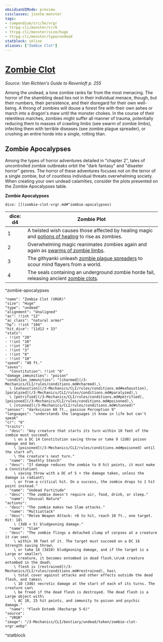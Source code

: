 ```yaml
---
obsidianUIMode: preview
cssclasses: json5e-monster
tags:
- compendium/src/5e/vrgr
- ttrpg-cli/monster/cr/6
- ttrpg-cli/monster/size/huge
- ttrpg-cli/monster/type/undead
statblock: inline
aliases: ["Zombie Clot"]
---
```

# [Zombie Clot](3-Mechanics\CLI\bestiary\undead/zombie-clot-vrgr.md)
*Source: Van Richten's Guide to Ravenloft p. 255*  

Among the undead, a lone zombie ranks far from the most menacing. The horror of the shambling dead lies not in their individual menace, though, but their numbers, their persistence, and their disregard for their own well-being. A throng of zombies will douse a forest fire with their own ashes or march into a dragon's maw until the monster chokes. In the course of their relentless marches, zombies might suffer all manner of trauma, potentially reducing them to masses of crawling limbs (see swarm of zombie limbs), infecting them with terrible diseases (see zombie plague spreader), or crushing an entire horde into a single, rotting titan.

## Zombie Apocalypses

Among the types of horror adventures detailed in "chapter 2", tales of uncontrolled zombie outbreaks orbit the "dark fantasy" and "disaster horror" genres. The horror of these adventures focuses not on the terror of a single zombie, but of countless individual threats overwhelming society. When creating your own undead calamities, consider the plots presented on the Zombie Apocalypses table.

**Zombie Apocalypses**

`dice: [](zombie-clot-vrgr.md#^zombie-apocalypses)`

| dice: d4 | Zombie Plot |
|----------|-------------|
| 1 | A twisted wish causes those affected by healing magic and [potions of healing](/3-Mechanics/CLI/items/potion-of-healing.md) to rise as zombies. |
| 2 | Overwhelming magic reanimates zombies again and again as [swarms of zombie limbs](/3-Mechanics/CLI/bestiary/undead/swarm-of-zombie-limbs-vrgr.md). |
| 3 | The githyanki unleash [zombie plague spreaders](/3-Mechanics/CLI/bestiary/undead/zombie-plague-spreader-vrgr.md) to scour mind flayers from a world. |
| 4 | The seals containing an underground zombie horde fail, releasing ancient [zombie clots](/3-Mechanics/CLI/bestiary/undead/zombie-clot-vrgr.md). |
^zombie-apocalypses

```statblock
"name": "Zombie Clot (VRGR)"
"size": "Huge"
"type": "undead"
"alignment": "Unaligned"
"ac": !!int "12"
"ac_class": "natural armor"
"hp": !!int "104"
"hit_dice": "11d12 + 33"
"stats":
- !!int "20"
- !!int "10"
- !!int "16"
- !!int "3"
- !!int "8"
- !!int "10"
"speed": "40 ft."
"saves":
  "Constitution": !!int "6"
"damage_immunities": "poison"
"condition_immunities": "[charmed](/3-Mechanics/CLI/rules/conditions.md#charmed),\
  \ [exhaustion](/3-Mechanics/CLI/rules/conditions.md#exhaustion), [paralyzed](/3-Mechanics/CLI/rules/conditions.md#paralyzed),\
  \ [petrified](/3-Mechanics/CLI/rules/conditions.md#petrified), [poisoned](/3-Mechanics/CLI/rules/conditions.md#poisoned),\
  \ [stunned](/3-Mechanics/CLI/rules/conditions.md#stunned)"
"senses": "darkvision 60 ft., passive Perception 9"
"languages": "understands the languages it knew in life but can't speak"
"cr": "6"
"traits":
- "desc": "Any creature that starts its turn within 10 feet of the zombie must succeed\
    \ on a DC 14 Constitution saving throw or take 9 (2d8) poison damage and be\
    \ [poisoned](/3-Mechanics/CLI/rules/conditions.md#poisoned) until the start of\
    \ the creature's next turn."
  "name": "Deathly Stench"
- "desc": "If damage reduces the zombie to 0 hit points, it must make a Constitution\
    \ saving throw with a DC of 5 + the damage taken, unless the damage is radiant\
    \ or from a critical hit. On a success, the zombie drops to 1 hit point instead."
  "name": "Undead Fortitude"
- "desc": "The zombie doesn't require air, food, drink, or sleep."
  "name": "Unusual Nature"
"actions":
- "desc": "The zombie makes two Slam attacks."
  "name": "Multiattack"
- "desc": "Melee Weapon Attack: +8 to hit, reach 10 ft., one target. Hit: 18\
    \ (3d8 + 5) bludgeoning damage."
  "name": "Slam"
- "desc": "The zombie flings a detached clump of corpses at a creature it can see\
    \ within 30 feet of it. The target must succeed on a DC 16 Strength saving throw\
    \ or take 16 (3d10) bludgeoning damage, and if the target is a Large or smaller\
    \ creature, it becomes entombed in dead flesh.\n\nA creature entombed in the dead\
    \ flesh is [restrained](/3-Mechanics/CLI/rules/conditions.md#restrained), has\
    \ total cover against attacks and other effects outside the dead flesh, and takes\
    \ 10 (3d6) necrotic damage at the start of each of its turns. The creature can\
    \ be freed if the dead flesh is destroyed. The dead flesh is a Large object with\
    \ AC 10, 25 hit points, and immunity to poison and psychic damage."
  "name": "Flesh Entomb (Recharge 5-6)"
"source":
- "VRGR"
"image": "/3-Mechanics/CLI/bestiary/undead/token/zombie-clot-vrgr.webp"
```
^statblock
